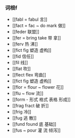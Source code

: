 ### 词根f
- [[fabl =  fabul 言]]
- [[fact = fac ~ do mark  做]]
- [[feder 联盟]]
- [[fer = bring take 带 拿]]
- [[ferv 热 沸]]
- [[fict fig 塑造 虚构]]
- [[fid 信任]]
- [[fil 线]]
- [[flat 吹]]
- [[flect flex  弯曲]]
- [[fict fig 塑造 虚构]]
- [[flor = flour ~ flower 花]]
- [[flu ~ flow 流]]
- [[form - 形式 格式 表格 形成]]
- [[frag fract  破 折]]
- [[frig 冷]]
- [[fug 逃 散]]
- [[fund found 底 基础]]
- [[fus ~ pour 灌 流 倾泻]]